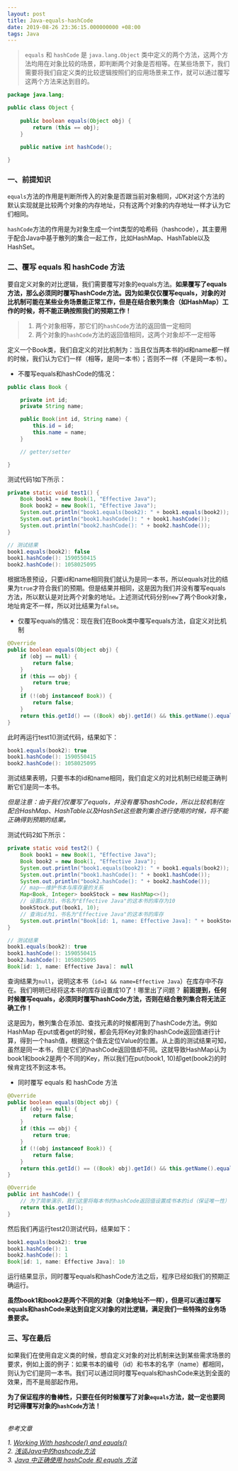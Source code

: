 ```yaml
---
layout: post
title: Java-equals-hashCode
date: 2019-08-26 23:36:15.000000000 +08:00
tags: Java
---
```


>`equals` 和 `hashCode` 是 `java.lang.Object` 类中定义的两个方法，这两个方法均用在对象比较的场景，即判断两个对象是否相等。在某些场景下，我们需要将我们自定义类的比较逻辑按照们的应用场景来工作，就可以通过覆写这两个方法来达到目的。

```java
package java.lang;

public class Object {
    
    public boolean equals(Object obj) {
        return (this == obj);
    }
    
    public native int hashCode();

}
```

### 一、前提知识

`equals`方法的作用是判断所传入的对象是否跟当前对象相同，JDK对这个方法的默认实现就是比较两个对象的内存地址，只有这两个对象的内存地址一样才认为它们相同。

`hashCode`方法的作用是为对象生成一个int类型的哈希码（hashcode），其主要用于配合Java中基于散列的集合一起工作，比如HashMap、HashTable以及HashSet。

### 二、覆写 equals 和 hashCode 方法

要自定义对象的对比逻辑，我们需要覆写对象的equals方法。**如果覆写了equals方法，那么必须同时覆写hashCode方法。因为如果仅仅覆写equals，对象的对比机制可能在某些业务场景能正常工作，但是在结合散列集合（如HashMap）工作的时候，将不能正确按照我们的预期工作！**

>1. 两个对象相等，那它们的`hashCode`方法的返回值一定相同
>2. 两个对象的`hashCode`方法的返回值相同，这两个对象却不一定相等

定义一个Book类，我们自定义的对比机制为：当且仅当两本书的id和name都一样的时候，我们认为它们一样（相等，是同一本书）；否则不一样（不是同一本书）。

- 不覆写equals和hashCode的情况：

```java
public class Book {

    private int id;
    private String name;

    public Book(int id, String name) {
        this.id = id;
        this.name = name;
    }

    // getter/setter

}
```

测试代码1如下所示：

```java
private static void test1() {
    Book book1 = new Book(1, "Effective Java");
    Book book2 = new Book(1, "Effective Java");
    System.out.println("book1.equals(book2): " + book1.equals(book2));
    System.out.println("book1.hashCode(): " + book1.hashCode());
    System.out.println("book2.hashCode(): " + book2.hashCode());
}

// 测试结果
book1.equals(book2): false
book1.hashCode(): 1590550415
book2.hashCode(): 1058025095
```

根据场景预设，只要id和name相同我们就认为是同一本书，所以equals对比的结果为`true`才符合我们的预期。但是结果并相同，这是因为我们并没有覆写equals方法，所以默认是对比两个对象的地址。上述测试代码分别`new`了两个Book对象，地址肯定不一样，所以对比结果为`false`。

- 仅覆写equals的情况：现在我们在Book类中覆写equals方法，自定义对比机制

```java
@Override
public boolean equals(Object obj) {
    if (obj == null) {
        return false;
    }
    if (this == obj) {
        return true;
    }
    if (!(obj instanceof Book)) {
        return false;
    }
    return this.getId() == ((Book) obj).getId() && this.getName().equals(((Book) obj).getName());
}
```

此时再运行test1()测试代码，结果如下：

```java
book1.equals(book2): true
book1.hashCode(): 1590550415
book2.hashCode(): 1058025095
```

测试结果表明，只要书本的id和name相同，我们自定义的对比机制已经能正确判断它们是同一本书。

*但是注意：由于我们仅覆写了equals，并没有覆写hashCode，所以比较机制在配合HashMap、HashTable以及HashSet这些散列集合进行使用的时候，将不能正确得到预期的结果。*

测试代码2如下所示：

```java
private static void test2() {
    Book book1 = new Book(1, "Effective Java");
    Book book2 = new Book(1, "Effective Java");
    System.out.println("book1.equals(book2): " + book1.equals(book2));
    System.out.println("book1.hashCode(): " + book1.hashCode());
    System.out.println("book2.hashCode(): " + book2.hashCode());
    // map——维护书本与库存量的关系
    Map<Book, Integer> bookStock = new HashMap<>();
    // 设置id为1，书名为"Effective Java"的这本书的库存为10
    bookStock.put(book1, 10);
    // 查询id为1，书名为"Effective Java"的这本书的库存
    System.out.println("Book[id: 1, name: Effective Java]: " + bookStock.get(book2));
}

// 测试结果
book1.equals(book2): true
book1.hashCode(): 1590550415
book2.hashCode(): 1058025095
Book[id: 1, name: Effective Java]： null
```

查询结果为`null`，说明这本书（`id=1 && name=Effective Java`）在库存中不存在。我们明明已经将这本书的库存设置成10了！哪里出了问题？
**前面提到，任何时候覆写equals，必须同时覆写hashCode方法，否则在结合散列集合将无法正确工作！**

<a>这是因为，散列集合在添加、查找元素的时候都用到了hashCode方法。例如 HashMap 在put或者get的时候，都会先将Key对象的hashCode返回值进行计算，得到一个hash值，根据这个值去定位Value的位置。从上面的测试结果可知，虽然是同一本书，但是它们的hashCode返回值却不同。这就导致HashMap认为book1和book2是两个不同的Key，所以我们在put(book1, 10)却get(book2)的时候肯定找不到这本书。</a>

- 同时覆写 equals 和 hashCode 方法

```java
@Override
public boolean equals(Object obj) {
    if (obj == null) {
        return false;
    }
    if (this == obj) {
        return true;
    }
    if (!(obj instanceof Book)) {
        return false;
    }
    return this.getId() == ((Book) obj).getId() && this.getName().equals(((Book) obj).getName());
}

@Override
public int hashCode() {
    // 为了简单演示，我们这里将每本书的hashCode返回值设置成书本的id（保证唯一性）
    return this.getId();
}
```

然后我们再运行test2()测试代码，结果如下：

```java
book1.equals(book2): true
book1.hashCode(): 1
book2.hashCode(): 1
Book[id: 1, name: Effective Java]: 10
```

运行结果显示，同时覆写equals和hashCode方法之后，程序已经如我们的预期正确运行。

**虽然book1和book2是两个不同的对象（对象地址不一样），但是可以通过覆写equals和hashCode来达到自定义对象的对比逻辑，满足我们一些特殊的业务场景要求。**

### 三、写在最后

如果我们在使用自定义类的时候，想自定义对象的对比机制来达到某些需求场景的要求，例如上面的例子：如果书本的编号（id）和书本的名字（name）都相同，则认为它们是同一本书。我们可以通过同时覆写equals和hashCode来达到全面的效果，而不是局部起作用。

**为了保证程序的鲁棒性，只要在任何时候覆写了对象`equals`方法，就一定也要同时记得覆写对象的`hashCode`方法！**
<br /><br />

*参考文章*

*1. [Working With hashcode() and equals()](https://dzone.com/articles/working-with-hashcode-and-equals-in-java)* <br />
*2. [浅谈Java中的hashcode方法](https://www.cnblogs.com/dolphin0520/p/3681042.html)* <br />
*3. [Java 中正确使用 hashCode 和 equals 方法](https://www.oschina.net/question/82993_75533)*
